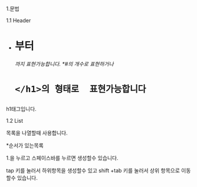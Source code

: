 1.문법

1.1 Header

* <h1>  부터 <h6> 까지 표현가능합니다.                                             *#의 개수로 표현하거나 <h1>


      </h1>의 형태로  표현가능합니다   


h1태그입니다.

1.2 List

목록을 나열할때 사용합니다. 

*순서가 있는목록

1.을 누르고 스페이스바를 누르면 생성할수 있습니다.

tap 키를 눌러서 하위항목을 생성할수 있고 shift +tab 키를 눌러서 상위 항목으로  이동할수 있습니다.